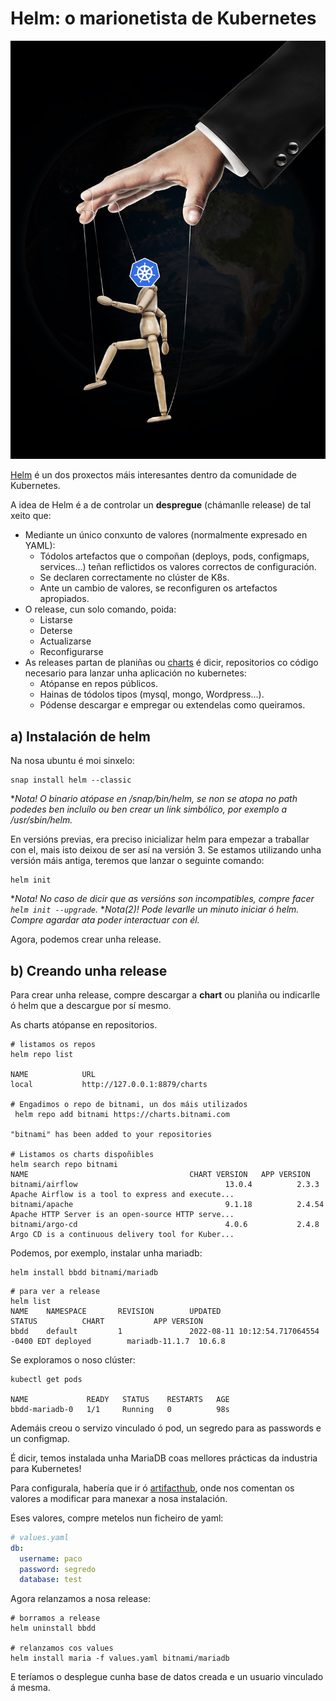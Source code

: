 # Helm: o marionetista de Kubernetes

![helm1](./../_media/03/helm1.jpg)

[Helm](https://helm.sh/) é un dos proxectos máis interesantes dentro da comunidade de Kubernetes. 

A idea de Helm é a de controlar un **despregue** (chámanlle release) de tal xeito que:

- Mediante un único conxunto de valores (normalmente expresado en YAML):
  - Tódolos artefactos que o compoñan (deploys, pods, configmaps, services...) teñan reflictidos os valores correctos de configuración.
  - Se declaren correctamente no clúster de K8s.
  - Ante un cambio de valores, se reconfiguren os artefactos apropiados. 
- O release, cun solo comando, poida:
  - Listarse
  - Deterse
  - Actualizarse
  - Reconfigurarse
- As releases partan de planiñas ou [charts](https://github.com/helm/charts) é dicir, repositorios co código necesario para lanzar unha aplicación no kubernetes:
  - Atópanse en repos públicos.
  - Hainas de tódolos tipos (mysql, mongo, Wordpress...).
  - Pódense descargar e empregar ou extendelas como queiramos.

## a) Instalación de helm

Na nosa ubuntu é moi sinxelo:
```shell
snap install helm --classic
```

 **Nota! O binario atópase en /snap/bin/helm, se non se atopa no path podedes ben incluílo ou ben crear un link simbólico, por exemplo a /usr/sbin/helm.*

En versións previas, era preciso inicializar helm para empezar a traballar con el, mais isto deixou de ser así na versión 3. Se estamos utilizando unha versión máis antiga, teremos que lanzar o seguinte comando: 

```shell
helm init
```

**Nota!  No caso de dicir que as versións son incompatibles, compre facer `helm init --upgrade`.*
**Nota(2)! Pode levarlle un minuto iniciar ó helm. Compre agardar ata poder interactuar con él.* 

Agora, podemos crear unha release. 

## b) Creando unha release

Para crear unha release, compre descargar a **chart** ou planiña ou indicarlle ó helm que a descargue por sí mesmo. 

As charts atópanse en repositorios. 

```shell
# listamos os repos
helm repo list

NAME            URL
local           http://127.0.0.1:8879/charts

# Engadimos o repo de bitnami, un dos máis utilizados
 helm repo add bitnami https://charts.bitnami.com

"bitnami" has been added to your repositories

# Listamos os charts dispoñibles
helm search repo bitnami
NAME                                    CHART VERSION   APP VERSION                     
bitnami/airflow                                 13.0.4          2.3.3           Apache Airflow is a tool to express and execute...
bitnami/apache                                  9.1.18          2.4.54          Apache HTTP Server is an open-source HTTP serve...
bitnami/argo-cd                                 4.0.6           2.4.8           Argo CD is a continuous delivery tool for Kuber...
```

Podemos, por exemplo, instalar unha mariadb:
```shell
helm install bbdd bitnami/mariadb
```

```shell
# para ver a release
helm list
NAME    NAMESPACE       REVISION        UPDATED                                 STATUS          CHART           APP VERSION
bbdd    default         1               2022-08-11 10:12:54.717064554 -0400 EDT deployed        mariadb-11.1.7  10.6.8      
```

Se exploramos o noso clúster:
```shell
kubectl get pods

NAME             READY   STATUS    RESTARTS   AGE
bbdd-mariadb-0   1/1     Running   0          98s

```

Ademáis creou o servizo vinculado ó pod, un segredo para as passwords e un configmap.

É dicir, temos instalada unha MariaDB coas mellores prácticas da industria para Kubernetes!

Para configurala, habería que ir ó [artifacthub](https://artifacthub.io/packages/helm/bitnami/mariadb), onde nos comentan os valores a modificar para manexar a nosa instalación. 

Eses valores, compre metelos nun ficheiro de yaml:
```yaml
# values.yaml
db:
  username: paco
  password: segredo
  database: test
```

Agora relanzamos a nosa release:

```shell
# borramos a release
helm uninstall bbdd

# relanzamos cos values
helm install maria -f values.yaml bitnami/mariadb
```

E teríamos o desplegue cunha base de datos creada e un usuario vinculado á mesma. 